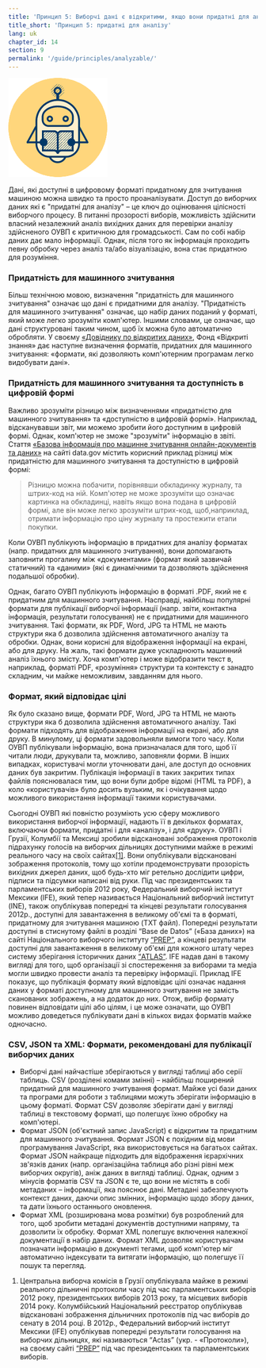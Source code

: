 ```yaml
---
title: 'Принцип 5: Виборчі дані є відкритими, якщо вони придатні для аналізу (тобто доступні в цифровому форматі придатному для зчитування машиною).'
title_short: 'Принцип 5: придатні для аналізу'
lang: uk
chapter_id: 14
section: 9
permalink: '/guide/principles/analyzable/'
---
```


![придатні для аналізу](/assets/images/inventory/principles/analyzable.png)

Дані, які доступні в цифровому форматі придатному для зчитування машиною можна швидко та просто проаналізувати. Доступ до виборчих даних які є "придатні для аналізу" – це ключ до оцінювання цілісності виборчого процесу. В питанні прозорості виборів, можливість здійснити власний незалежний аналіз вихідних даних для перевірки аналізу здійсненого ОУВП є критичною для громадськості. Сам по собі набір даних дає мало інформації. Однак, після того як інформація проходить певну обробку через аналіз та/або візуалізацію, вона стає придатною для розуміння.

### Придатність для машинного зчитування

Більш технічною мовою, визначення "придатність для машинного зчитування" означає що дані є придатними для аналізу. "Придатність для машинного зчитування" означає, що набір даних поданий у форматі, який може легко зрозуміти комп'ютер. Іншими словами, це означає, що дані структуровані таким чином, щоб їх можна було автоматично обробляти. У своєму [«Довіднику по відкритих даних»](http://opendatahandbook.org/uk/glossary.html), Фонд «Відкриті знання» дає наступне визначення форматів, придатних для машинного зчитування: «формати, які дозволяють комп'ютерним програмам легко видобувати дані».

### Придатність для машинного зчитування та доступність в цифровій формі

Важливо зрозуміти різницю між визначеннями «придатністю для машинного зчитування» та «доступністю в цифровій формі». Наприклад, відсканувавши звіт, ми можемо зробити його доступним в цифровій формі. Однак, комп'ютер не зможе "зрозуміти" інформацію в звіті. Стаття [«Базова інформація про машинне зчитування онлайн-документів та даних»](https://www.data.gov/developers/blog/primer-machine-readability-online-documents-and-data) на сайті data.gov містить корисний приклад різниці між придатністю для машинного зчитування та доступністю в цифровій формі:

> Різницю можна побачити, порівнявши обкладинку журналу, та штрих-код на ній. Комп'ютер не може зрозуміти що означає картинка на обкладинці, навіть якщо вона подана в цифровій формі, але він може легко зрозуміти штрих-код, щоб,наприклад, отримати інформацію про ціну журналу та простежити етапи покупки.

Коли ОУВП публікують інформацію в придатних для аналізу форматах (напр. придатних для машинного зчитування), вони допомагають заповнити прогалину між «документами» (формат який зазвичай статичний) та «даними» (які є динамічними та дозволяють здійснення подальшої обробки).

Однак, багато ОУВП публікують інформацію в форматі .PDF, який не є придатним для машинного зчитування. Насправді, найбільш популярні формати для публікації виборчої інформації (напр. звіти, контактна інформація, результати голосування) не є придатними для машинного зчитування. Такі формати, як PDF, Word, JPG та HTML не мають структури яка б дозволила здійснення автоматичного аналізу та обробки. Однак, вони корисні для відображення інформації на екрані, або для друку. На жаль, такі формати дуже ускладнюють машинний аналіз їхнього змісту. Хоча комп'ютер і може відобразити текст в, наприклад, форматі PDF, «розуміння» структури та контексту є занадто складним, чи майже неможливим, завданням для нього.

### Формат, який відповідає цілі

Як було сказано вище, формати PDF, Word, JPG та HTML не мають структури яка б дозволила здійснення автоматичного аналізу. Такі формати підходять для відображення інформації на екрані, або для друку. В минулому, ці формати задовольняли вимоги того часу. Коли ОУВП публікували інформацію, вона призначалася для того, щоб її читали люди, друкували та, можливо, заповняли форми. В інших випадках, користувачі могли уточнювати дані, але доступ до основних даних був закритим. Публікація інформації в таких закритих типах файлів пояснювалася тим, що вони були добре відомі (HTML та PDF), а коло «користувачів» було досить вузьким, як і очікування щодо можливого використання інформації такими користувачами.

Сьогодні ОУВП які повністю розуміють усю сферу можливого використання виборчої інформації, надають її в декількох форматах, включаючи формати, придатні і для «аналізу», і для «друку». ОУВП і Грузії, Колумбії та Мексиці зробили відскановані зображення протоколів підрахунку голосів на виборчих дільницях доступними майже в режимі реального часу на своїх сайтах[\[1\]](#footnote-1). Вони опублікували відскановані зображення протоколів, тому що хотіли продемонструвати прозорість вихідних джерел даних, щоб будь-хто міг ретельно дослідити цифри, підписи та підсумки написані від руки. Під час президентських та парламентських виборів 2012 року, Федеральний виборчий інститут Мексики (IFE), який тепер називається Національний виборчий інститут (INE), також опублікував попередні та кінцеві результати голосування 2012р., доступні для завантаження в великому об'ємі та в форматі, придатному для зчитування машиною (TXT файл). Попередні результати доступні в стиснутому файлі в розділі “Base de Datos” («База даних») на сайті Національного виборчого інституту [“PREP”](https://prep2012.ife.org.mx/prep/NACIONAL/PresidenteNacionalVPC.html), а кінцеві результати доступні для завантаження в великому об'ємі для кожного штату через систему зберігання історичних даних [“ATLAS”](http://siceef.ife.org.mx/pef2012/SICEEF2012.html#). IFE надав дані в такому вигляді для того, щоб організації зі спостереження за виборами та медіа могли швидко провести аналіз та перевірку інформації. Приклад IFE показує, що публікація формату який відповідає цілі означає надання даних у форматі доступному для машинного зчитування не замість сканованих зображень, а на додаток до них. Отож, вибір формату повинен відповідати цілі або цілям, і це може означати, що ОУВП можливо доведеться публікувати дані в кількох видах форматів майже одночасно.

### CSV, JSON та XML: Формати, рекомендовані для публікації виборчих даних

- Виборчі дані найчастіше зберігаються у вигляді таблиці або серії таблиць. CSV (розділені комами змінні) – найбільш поширений придатний для машинного зчитування формат. Майже усі бази даних та програми для роботи з таблицями можуть зберігати інформацію в цьому форматі. Формат CSV дозволяє зберігати дані у вигляді таблиці в текстовому форматі, що полегшує їхню обробку на комп'ютері.
- Формат JSON (об'єктний запис JavaScript) є відкритим та придатним для машинного зчитування. Формат JSON є похідним від мови програмування JavaScript, яка використовується на багатьох сайтах. Формат JSON найкраще підходить для відображення ієрархічних зв'язків даних (напр. організаційна таблиця або різні рівні меж виборчих округів), аніж даних в вигляді таблиці. Однак, одним з мінусів форматів CSV та JSON є те, що вони не містять в собі метаданих – інформації, яка пояснює дані. Метадані забезпечують контекст даних, даючи опис змінних, інформацію щодо збору даних, та дати їхнього останнього оновлення.
- Формат XML (розширювана мова розмітки) був розроблений для того, щоб зробити метадані документів доступними напряму, та дозволити їх обробку. Формат XML полегшує включення належної документації в набір даних. Формат XML дозволяє користувачам позначати інформацію в документі тегами, щоб комп'ютер міг автоматично індексувати та витягати інформацію, що полегшує її пошук та перегляд.

1.  [](#reference-1)Центральна виборча комісія в Грузії опублікувала майже в режимі реального дільничні протоколи часу під час парламентських виборів 2012 року, президентських виборів 2013 року, та місцевих виборів 2014 року. Колумбійський Національний реєстратор опублікував відскановані зображення дільничних протоколів під час виборів до сенату в 2014 році. В 2012р., Федеральний виборчий інститут Мексики (IFE) опублікував попередні результати голосування на виборчих дільницях, які називаються “Actas” (укр. - «Протоколи»), на своєму сайті [“PREP”](https://prep2012.ife.org.mx/prep/introduccion.html) під час президентських та парламентських виборів.
